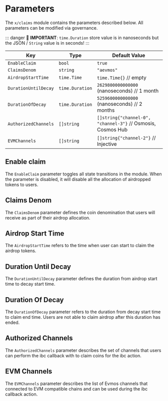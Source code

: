 <!--
order: 6
-->

# Parameters

The `x/claims` module contains the parameters described below. All parameters
can be modified via governance.

::: danger 🚨 **IMPORTANT**: `time.Duration` store value is in nanoseconds but
the JSON / `String` value is in seconds! :::

| Key                  | Type            | Default Value                                               |
| -------------------- | --------------- | ----------------------------------------------------------- |
| `EnableClaim`        | `bool`          | `true`                                                      |
| `ClaimsDenom`        | `string`        | `"aevmos"`                                                  |
| `AirdropStartTime`   | `time.Time`     | `time.Time{}` // empty                                      |
| `DurationUntilDecay` | `time.Duration` | `2629800000000000` (nanoseconds) // 1 month                 |
| `DurationOfDecay`    | `time.Duration` | `5259600000000000` (nanoseconds) // 2 months                |
| `AuthorizedChannels` | `[]string`      | `[]string{"channel-0", "channel-3"}` // Osmosis, Cosmos Hub |
| `EVMChannels`        | `[]string`      | `[]string{"channel-2"}` // Injective                        |

## Enable claim

The `EnableClaim` parameter toggles all state transitions in the module. When
the parameter is disabled, it will disable all the allocation of airdropped
tokens to users.

## Claims Denom

The `ClaimsDenom` parameter defines the coin denomination that users will
receive as part of their airdrop allocation.

## Airdrop Start Time

The `AirdropStartTime` refers to the time when user can start to claim the
airdrop tokens.

## Duration Until Decay

The `DurationUntilDecay` parameter defines the duration from airdrop start time
to decay start time.

## Duration Of Decay

The `DurationOfDecay` parameter refers to the duration from decay start time to
claim end time. Users are not able to claim airdrop after this duration has
ended.

## Authorized Channels

The `AuthorizedChannels` parameter describes the set of channels that users can
perform the ibc callback with to claim coins for the ibc action.

## EVM Channels

The `EVMChannels` parameter describes the list of Evmos channels that connected
to EVM compatible chains and can be used during the ibc callback action.

